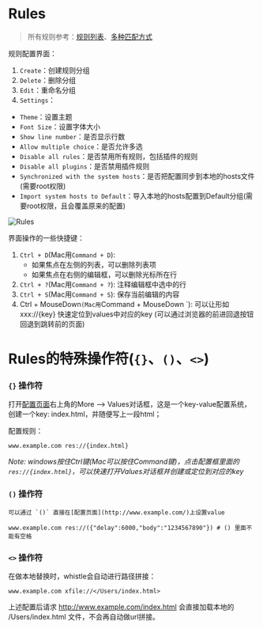# Rules
> 所有规则参考：[规则列表](../rules/index.html)、[多种匹配方式](../pattern.html)

规则配置界面：

1. `Create`：创建规则分组
2. `Delete`：删除分组
3. `Edit`：重命名分组
4. `Settings`：
 - `Theme`：设置主题
 - `Font Size`：设置字体大小
 - `Show line number`：是否显示行数
 - `Allow multiple choice`：是否允许多选
 - `Disable all rules`：是否禁用所有规则，包括插件的规则
 - `Disable all plugins`：是否禁用插件规则
 - `Synchronized with the system hosts`：是否把配置同步到本地的hosts文件(需要root权限)
 - `Import system hosts to Default`：导入本地的hosts配置到Default分组(需要root权限，且会覆盖原来的配置)

![Rules](../img/rules.gif)

界面操作的一些快捷键：

1. `Ctrl + D`(Mac用`Command + D`):
	- 如果焦点在左侧的列表，可以删除列表项
	- 如果焦点在右侧的编辑框，可以删除光标所在行
2. `Ctrl + ?`(Mac用`Command + ?`): 注释编辑框中选中的行
3. `Ctrl + S`(Mac用`Command + S`): 保存当前编辑的内容
4. Ctrl + MouseDown`(Mac用`Command + MouseDown `): 可以让形如 xxx://{key} 快速定位到values中对应的key (可以通过浏览器的前进回退按钮回退到跳转前的页面)




# Rules的特殊操作符(`{}`、`()`、`<>`)


### `{}` 操作符

打开[配置页面](http://local.whistlejs.com/)右上角的More --> Values对话框，这是一个key-value配置系统，创建一个key: index.html，并随便写上一段html；

配置规则：

	www.example.com res://{index.html}

*Note: windows按住Ctrl键(Mac可以按住Command键)，点击配置框里面的 `res://{index.html}`，可以快速打开Values对话框并创建或定位到对应的key*

### `()` 操作符

	可以通过 `()` 直接在[配置页面](http://www.example.com/)上设置value

	www.example.com res://({"delay":6000,"body":"1234567890"}) # () 里面不能有空格

### `<>` 操作符

在做本地替换时，whistle会自动进行路径拼接：

	www.example.com xfile://</Users/index.html>

上述配置后请求 http://www.example.com/index.html 会直接加载本地的 /Users/index.html 文件，不会再自动做url拼接。
